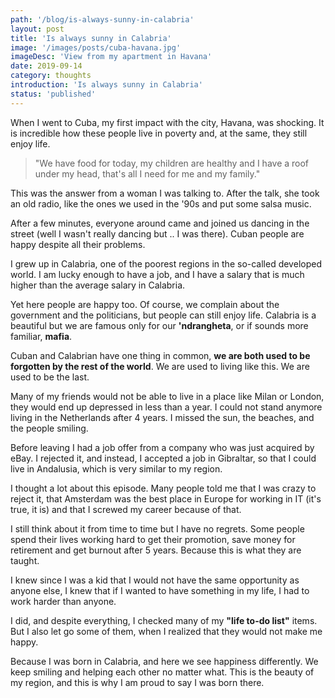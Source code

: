 ```yaml
---
path: '/blog/is-always-sunny-in-calabria'
layout: post
title: 'Is always sunny in Calabria'
image: '/images/posts/cuba-havana.jpg'
imageDesc: 'View from my apartment in Havana'
date: 2019-09-14
category: thoughts
introduction: 'Is always sunny in Calabria'
status: 'published'
---
```


When I went to Cuba, my first impact with the city, Havana, was shocking. It is incredible how these people live in poverty and, at the same, they still enjoy life.

> "We have food for today, my children are healthy and I have a roof under my head, that's all I need for me and my family."

This was the answer from a woman I was talking to. After the talk, she took an old radio, like the ones we used in the '90s and put some salsa music.

After a few minutes, everyone around came and joined us dancing in the street (well I wasn't really dancing but .. I was there). Cuban people are happy despite all their problems.

I grew up in Calabria, one of the poorest regions in the so-called developed world. I am lucky enough to have a job, and I have a salary that is much higher than the average salary in Calabria.

Yet here people are happy too. Of course, we complain about the government and the politicians, but people can still enjoy life.
Calabria is a beautiful but we are famous only for our **'ndrangheta**, or if sounds more familiar, **mafia**.

Cuban and Calabrian have one thing in common, **we are both used to be forgotten by the rest of the world**. We are used to living like this. We are used to be the last.

Many of my friends would not be able to live in a place like Milan or London, they would end up depressed in less than a year.
I could not stand anymore living in the Netherlands after 4 years. I missed the sun, the beaches, and the people smiling.

Before leaving I had a job offer from a company who was just acquired by eBay. I rejected it, and instead, I accepted a job in Gibraltar, so that I could live in Andalusia, which is very similar to my region.

I thought a lot about this episode. Many people told me that I was crazy to reject it, that Amsterdam was the best place in Europe for working in IT (it's true, it is) and that I screwed my career because of that.

I still think about it from time to time but I have no regrets. Some people spend their lives working hard to get their promotion, save money for retirement and get burnout after 5 years. Because this is what they are taught.

I knew since I was a kid that I would not have the same opportunity as anyone else, I knew that if I wanted to have something in my life, I had to work harder than anyone.

I did, and despite everything, I checked many of my **"life to-do list"** items. But I also let go some of them, when I realized that they would not make me happy.

Because I was born in Calabria, and here we see happiness differently. We keep smiling and helping each other no matter what. This is the beauty of my region, and this is why I am proud to say I was born there.
